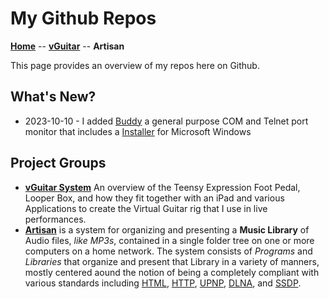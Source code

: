 # My Github Repos

[**Home**](home.md) --
[**vGuitar**](vGuitar.md) --
**Artisan**


This page provides an overview of my repos here on Github.

## What's New?

- 2023-10-10 - I added
[Buddy](https://github.com/phorton1/base-apps-buddy) a
general purpose COM and Telnet port monitor that
includes a [Installer](https://github.com/phorton1/base-apps-buddy/tree/master/releases)
for Microsoft Windows


## Project Groups

- [**vGuitar System**](vGuitar.md)
  An overview of the Teensy Expression Foot Pedal, Looper Box, and how they
  fit together with an iPad and various Applications to create the
  Virtual Guitar rig that I use in live performances.
- [**Artisan**](Artisan.md)
  is a system for organizing and presenting a **Music Library** of
  Audio files, *like MP3s*, contained in a single folder tree on one or
  more computers on a home network.
  The system consists of *Programs* and *Libraries* that organize and
  present that Library in a variety of manners, mostly centered aound
  the notion of being a completely compliant with various standards
  including
  [HTML](https://en.wikipedia.org/wiki/HTML),
  [HTTP](https://en.wikipedia.org/wiki/HTTP),
  [UPNP](https://en.wikipedia.org/wiki/Universal_Plug_and_Play),
  [DLNA](https://en.wikipedia.org/wiki/DLNA), and
  [SSDP](https://en.wikipedia.org/wiki/Simple_Service_Discovery_Protocol).
